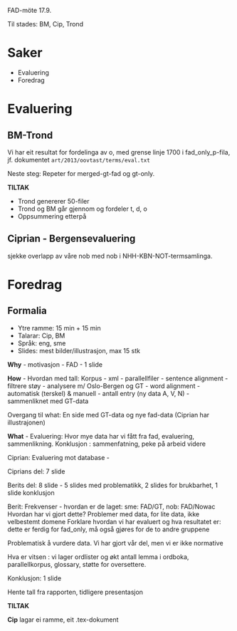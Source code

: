 FAD-möte 17.9.

Til stades: BM, Cip, Trond

# Saker

- Evaluering
- Foredrag

# Evaluering

## BM-Trond

Vi har eit resultat for fordelinga av o, med grense linje 1700 i
fad_only_p-fila,
jf. dokumentet `art/2013/oovtast/terms/eval.txt`

Neste steg: Repeter for merged-gt-fad og gt-only.

**TILTAK**

- Trond genererer 50-filer
- Trond og BM går gjennom og fordeler t, d, o
- Oppsummering etterpå

## Ciprian - Bergensevaluering

sjekke overlapp av våre nob med nob i NHH-KBN-NOT-termsamlinga.

# Foredrag

## Formalia

- Ytre ramme: 15 min + 15 min
- Talarar: Cip, BM
- Språk: eng, sme
- Slides: mest bilder/illustrasjon, max 15 stk

**Why** - motivasjon - FAD - 1 slide

**How** - Hvordan med tall: Korpus - xml - parallellfiler - sentence alignment - filtrere støy - analysere m/ Oslo-Bergen og GT - word alignment - automatisk (terskel) & manuell - antall entry (ny data A, V, N) - sammenliknet med GT-data

Overgang til what: En side med GT-data og nye fad-data (Ciprian har illustrajonen)

**What** - Evaluering: Hvor mye data har vi fått fra fad, evaluering, sammenlikning. Konklusjon : sammenfatning, peke på arbeid videre

Ciprian: Evaluering mot database -

Ciprians del: 7 slide

Berits del: 8 slide - 5 slides med problematikk, 2 slides for brukbarhet, 1 slide konklusjon

Berit: Frekvenser - hvordan er de laget: sme: FAD/GT, nob: FAD/Nowac
Hvordan har vi gjort dette?
Problemer med data, for lite data, ikke velbestemt domene
Forklare hvordan vi har evaluert og hva resultatet er: dette er ferdig for fad_only, må også gjøres for de to andre gruppene

Problematisk å vurdere data. Vi har gjort vår del, men vi er ikke normative

Hva er vitsen : vi lager ordlister og økt antall lemma i ordboka, parallellkorpus, glossary, støtte for oversettere.

Konklusjon: 1 slide

Hente tall fra rapporten, tidligere presentasjon

**TILTAK**

**Cip** lagar ei ramme, eit .tex-dokument
